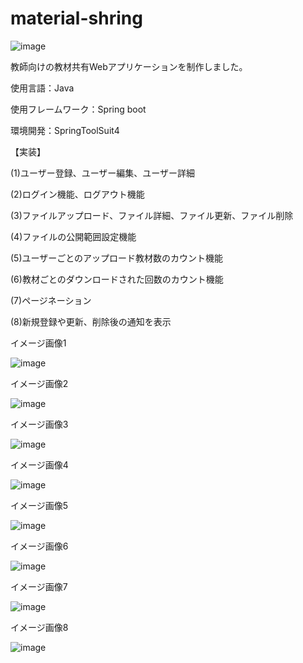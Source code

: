 # material-shring
![image](https://user-images.githubusercontent.com/80804421/147995805-ab1a9418-ed27-45d2-9ac6-96ab8181d90a.png)

教師向けの教材共有Webアプリケーションを制作しました。

使用言語：Java

使用フレームワーク：Spring boot

環境開発：SpringToolSuit4

【実装】

(1)ユーザー登録、ユーザー編集、ユーザー詳細

(2)ログイン機能、ログアウト機能

(3)ファイルアップロード、ファイル詳細、ファイル更新、ファイル削除

(4)ファイルの公開範囲設定機能

(5)ユーザーごとのアップロード教材数のカウント機能

(6)教材ごとのダウンロードされた回数のカウント機能

(7)ページネーション

(8)新規登録や更新、削除後の通知を表示



イメージ画像1

![image](https://user-images.githubusercontent.com/80804421/147995958-ff6f4b16-95f4-4552-990d-c8657d92f735.png)

イメージ画像2

![image](https://user-images.githubusercontent.com/80804421/147995982-ad84c9c4-2988-4945-bf48-8c5ed1840f0c.png)

イメージ画像3

![image](https://user-images.githubusercontent.com/80804421/147996000-6d304ba0-71d4-457d-a901-9af9c13b3391.png)

イメージ画像4

![image](https://user-images.githubusercontent.com/80804421/147996014-b20dafba-b5a2-4926-bda1-a7f42a627811.png)

イメージ画像5

![image](https://user-images.githubusercontent.com/80804421/147996023-3dfc008e-068c-4fac-b6e5-5cb1cef75969.png)

イメージ画像6

![image](https://user-images.githubusercontent.com/80804421/147995933-7c96c7cc-f05a-4af9-b5ef-75190d6e2179.png)

イメージ画像7

![image](https://user-images.githubusercontent.com/80804421/147995894-cd1fc230-be9e-4e42-8c8d-e27c65f681f8.png)

イメージ画像8

![image](https://user-images.githubusercontent.com/80804421/147995916-998be9af-92c8-4a39-b78e-a4b156ab3ab5.png)

